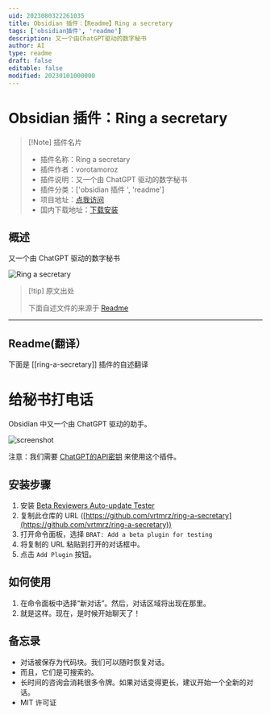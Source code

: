 ```yaml
---
uid: 2023080322261035
title: Obsidian 插件：【Readme】Ring a secretary
tags: ['obsidian插件', 'readme']
description: 又一个由ChatGPT驱动的数字秘书
author: AI
type: readme
draft: false
editable: false
modified: 20230101000000
---
```


# Obsidian 插件：Ring a secretary

> [!Note] 插件名片
> - 插件名称：Ring a secretary
> - 插件作者：vorotamoroz
> - 插件说明：又一个由 ChatGPT 驱动的数字秘书
> - 插件分类：['obsidian 插件 ', 'readme']
> - 项目地址：[点我访问](https://github.com/vrtmrz/ring-a-secretary)
> - 国内下载地址：[下载安装](https://pkmer.cn/products/plugin/pluginMarket/?ring-a-secretary)

## 概述

又一个由 ChatGPT 驱动的数字秘书

![Ring a secretary](https://cdn.pkmer.cn/covers/ring-a-secretary_new.gif!pkmer)

> [!tip] 原文出处
>
>下面自述文件的来源于 [Readme](https://ghproxy.net/https://raw.githubusercontent.com/vrtmrz/ring-a-secretary/main/README.md)
>

---

## Readme(翻译）

下面是 [[ring-a-secretary]] 插件的自述翻译

# 给秘书打电话

Obsidian 中又一个由 ChatGPT 驱动的助手。

![screenshot](https://user-images.githubusercontent.com/45774780/225245960-09d5fd27-cd20-4471-adf6-c098d331f238.gif)

注意：我们需要 [ChatGPT的API密钥](https://platform.openai.com/account/api-keys) 来使用这个插件。

## 安装步骤

1. 安装 [Beta Reviewers Auto-update Tester](https://github.com/TfTHacker/obsidian42-brat)
2. 复制此仓库的 URL ([https://github.com/vrtmrz/ring-a-secretary](https://github.com/vrtmrz/ring-a-secretary))
3. 打开命令面板，选择 `BRAT: Add a beta plugin for testing`
4. 将复制的 URL 粘贴到打开的对话框中。
5. 点击 `Add Plugin` 按钮。

## 如何使用

1. 在命令面板中选择“新对话”。然后，对话区域将出现在那里。
2. 就是这样。现在，是时候开始聊天了！

## 备忘录

- 对话被保存为代码块。我们可以随时恢复对话。
- 而且，它们是可搜索的。
- 长时间的咨询会消耗很多令牌。如果对话变得更长，建议开始一个全新的对话。
- MIT 许可证



